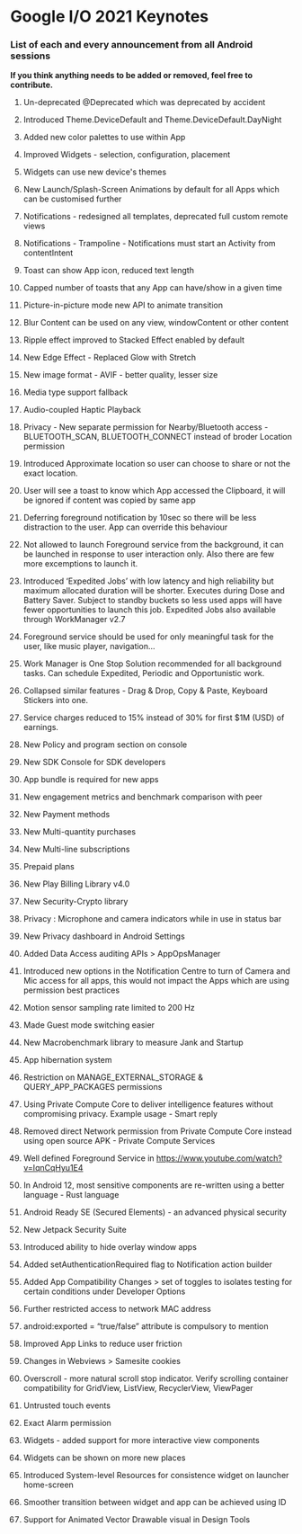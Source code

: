 # Google I/O 2021 Keynotes
### List of each and every announcement from all Android sessions

**If you think anything needs to be added or removed, feel free to contribute.**


1. Un-deprecated @Deprecated which was deprecated by accident

2. Introduced Theme.DeviceDefault and Theme.DeviceDefault.DayNight
3. Added new color palettes to use within App
4. Improved Widgets - selection, configuration, placement
5. Widgets can use new device's themes
6. New Launch/Splash-Screen Animations by default for all Apps which can be customised further
7. Notifications - redesigned all templates, deprecated full custom remote views
8. Notifications - Trampoline - Notifications must start an Activity from contentIntent
9. Toast can show App icon, reduced text length
10. Capped number of toasts that any App can have/show in a given time
11. Picture-in-picture mode new API to animate transition
12. Blur Content can be used on any view, windowContent or other content
13. Ripple effect improved to Stacked Effect enabled by default
14. New Edge Effect - Replaced Glow with Stretch
15. New image format - AVIF - better quality, lesser size
16. Media type support fallback
17. Audio-coupled Haptic Playback
18. Privacy - New separate permission for Nearby/Bluetooth access - BLUETOOTH_SCAN, BLUETOOTH_CONNECT instead of broder Location permission
19. Introduced Approximate location so user can choose to share or not the exact location.
20. User will see a toast to know which App accessed the Clipboard, it will be ignored if content was copied by same app
21. Deferring foreground notification by 10sec so there will be less distraction to the user. App can override this behaviour
22. Not allowed to launch Foreground service from the background, it can be launched in response to user interaction only. Also there are few more excemptions to launch it.
23. Introduced ‘Expedited Jobs’ with low latency and high reliability but maximum allocated duration will be shorter. Executes during Dose and Battery Saver. Subject to standby buckets so less used apps will have fewer opportunities to launch this job. Expedited Jobs also available through WorkManager v2.7
24. Foreground service should be used for only meaningful task for the user, like music player, navigation…
25. Work Manager is One Stop Solution recommended for all background tasks. Can schedule Expedited, Periodic and Opportunistic work.
26. Collapsed similar features - Drag & Drop, Copy & Paste, Keyboard Stickers into one.
27. Service charges reduced to 15% instead of 30% for first $1M (USD) of earnings.
28. New Policy and program section on console
29. New SDK Console for SDK developers
30. App bundle is required for new apps
31. New engagement metrics and benchmark comparison with peer
32. New Payment methods
33. New Multi-quantity purchases
34. New Multi-line subscriptions
35. Prepaid plans
36. New Play Billing Library v4.0
37. New Security-Crypto library
38. Privacy : Microphone and camera indicators while in use in status bar
39. New Privacy dashboard in Android Settings
40. Added Data Access auditing APIs > AppOpsManager
41. Introduced new options in the Notification Centre to turn of Camera and Mic access for all apps, this would not impact the Apps which are using permission best practices
42. Motion sensor sampling rate limited to 200 Hz
43. Made Guest mode switching easier
44. New Macrobenchmark library to measure Jank and Startup
45. App hibernation system
46. Restriction on MANAGE_EXTERNAL_STORAGE & QUERY_APP_PACKAGES permissions
47. Using Private Compute Core to deliver intelligence features without compromising privacy. Example usage - Smart reply
48. Removed direct Network permission from Private Compute Core instead using open source APK - Private Compute Services
49. Well defined Foreground Service in https://www.youtube.com/watch?v=IqnCqHyu1E4
50. In Android 12, most sensitive components are re-written using a better language - Rust language
51. Android Ready SE (Secured Elements) - an advanced physical security
52. New Jetpack Security Suite
53. Introduced ability to hide overlay window apps
54. Added setAuthenticationRequired flag to Notification action builder
55. Added App Compatibility Changes > set of toggles to isolates testing for certain conditions under Developer Options
56. Further restricted access to network MAC address
57. android:exported = “true/false” attribute is compulsory to mention 
58. Improved App Links to reduce user friction
59. Changes in Webviews > Samesite cookies
60. Overscroll - more natural scroll stop indicator. Verify scrolling container compatibility for GridView, ListView, RecyclerView, ViewPager
61. Untrusted touch events
62. Exact Alarm permission
63. Widgets - added support for more interactive view components 
64. Widgets can be shown on more new places
65. Introduced System-level Resources for consistence widget on launcher home-screen
66. Smoother transition between widget and app can be achieved using ID
67. Support for Animated Vector Drawable visual in Design Tools





